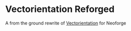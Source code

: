 # Vectorientation Reforged

A from the ground rewrite of [Vectorientation](https://github.com/Tectato/Vectorientation/tree/main) for Neoforge
